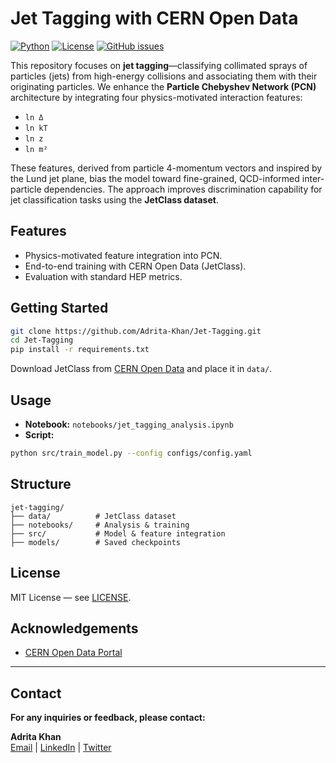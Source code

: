 # Jet Tagging with CERN Open Data

[![Python](https://img.shields.io/badge/Python-3.8+-blue.svg)](https://python.org)
[![License](https://img.shields.io/badge/License-MIT-yellow.svg)](LICENSE)
[![GitHub issues](https://img.shields.io/github/issues/Adrita-Khan/Jet-Tagging)](https://github.com/Adrita-Khan/Jet-Tagging/issues)



This repository focuses on **jet tagging**—classifying collimated sprays of particles (jets) from high-energy collisions and associating them with their originating particles. We enhance the **Particle Chebyshev Network (PCN)** architecture by integrating four physics-motivated interaction features:

- `ln Δ`
- `ln kT`
- `ln z`
- `ln m²`

These features, derived from particle 4-momentum vectors and inspired by the Lund jet plane, bias the model toward fine-grained, QCD-informed inter-particle dependencies. The approach improves discrimination capability for jet classification tasks using the **JetClass dataset**.

## Features
- Physics-motivated feature integration into PCN.
- End-to-end training with CERN Open Data (JetClass).
- Evaluation with standard HEP metrics.

## Getting Started
```bash
git clone https://github.com/Adrita-Khan/Jet-Tagging.git
cd Jet-Tagging
pip install -r requirements.txt
````

Download JetClass from [CERN Open Data](http://opendata.cern.ch/) and place it in `data/`.

## Usage

* **Notebook:** `notebooks/jet_tagging_analysis.ipynb`
* **Script:**

```bash
python src/train_model.py --config configs/config.yaml
```

## Structure

```
jet-tagging/
├── data/          # JetClass dataset
├── notebooks/     # Analysis & training
├── src/           # Model & feature integration
├── models/        # Saved checkpoints
```

## License

MIT License — see [LICENSE](LICENSE).

## Acknowledgements

* [CERN Open Data Portal](http://opendata.cern.ch/)



---


## Contact

**For any inquiries or feedback, please contact:**

**Adrita Khan**  
[Email](mailto:adrita.khan.official@gmail.com) | [LinkedIn](https://www.linkedin.com/in/adrita-khan) | [Twitter](https://x.com/Adrita_)


